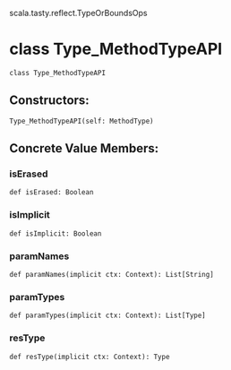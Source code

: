 scala.tasty.reflect.TypeOrBoundsOps
# class Type_MethodTypeAPI

<pre><code class="language-scala" >class Type_MethodTypeAPI</pre></code>
## Constructors:
<pre><code class="language-scala" >Type_MethodTypeAPI(self: MethodType)</pre></code>

## Concrete Value Members:
### isErased
<pre><code class="language-scala" >def isErased: Boolean</pre></code>

### isImplicit
<pre><code class="language-scala" >def isImplicit: Boolean</pre></code>

### paramNames
<pre><code class="language-scala" >def paramNames(implicit ctx: Context): List[String]</pre></code>

### paramTypes
<pre><code class="language-scala" >def paramTypes(implicit ctx: Context): List[Type]</pre></code>

### resType
<pre><code class="language-scala" >def resType(implicit ctx: Context): Type</pre></code>

